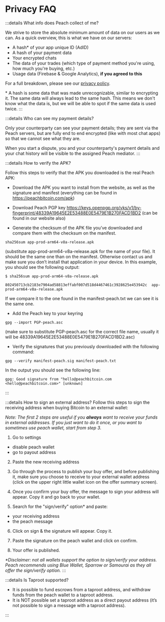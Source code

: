 # Privacy FAQ

:::details What info does Peach collect of me?

We strive to store the absolute minimum amount of data on our users as we can. As a quick overview, this is what we have on our servers:

- A hash\* of your app unique ID (AdID)
- A hash of your payment data
- Your encrypted chats
- The data of your trades (which type of payment method you're using, how much you're buying, etc.)
- Usage data (Firebase & Google Analytics), **if you agreed to this**

For a full breakdown, please see our [privacy policy](/privacy-policy/).

\* A hash is some data that was made unrecognizable, similar to encrypting it. The same data will always lead to the same hash. This means we don't know what the data is, but we will be able to spot if the same data is used twice.
:::

:::details Who can see my payment details?

Only your counterparty can see your payment details; they are sent via the Peach servers, but are fully end to end encrypted (like with most chat apps) so that we cannot see what they are.

When you start a dispute, you and your counterparty's payment details and your chat history will be visible to the assigned Peach mediator.
:::

:::details How to verify the APK?

Follow this steps to verify that the APK you downloaded is the real Peach APK:

- Download the APK you want to install from the website, as well as the signature and manifest (everything can be found in https://peachbitcoin.com/apk)

- Download Peach PGP key https://keys.openpgp.org/vks/v1/by-fingerprint/48339A19645E2E53488E0E5479E1B270FACD1BD2 (can be found in our website also)

- Generate the checksum of the APK file you’ve downloaded and compare them with the checksum on the manifest.
````
sha256sum app-prod-arm64-v8a-release.apk
````
(substitute app-prod-arm64-v8a-release.apk for the name of your file). It should be the same one than on the manifest. Otherwise contact us and make sure you don’t install that application in your device. In this example, you should see the following output:
```
$ sha256sum app-prod-arm64-v8a-release.apk

802450713cb2183e7904ad58813effabf007d518d4467461c3928625e453942c  app-prod-arm64-v8a-release.apk
```
If we compare it to the one found in the manifest-peach.txt we can see it is the same one.

- Add the Peach key to your keyring
```
gpg --import PGP-peach.asc
```
(make sure to substitute PGP-peach.asc for the correct file name, usually it will be 48339A19645E2E53488E0E5479E1B270FACD1BD2.asc)

- Verify the signatures that you previously downloaded with the following command:
```
gpg --verify manifest-peach.sig manifest-peach.txt
``` 
In the output you should see the following line:
```
gpg: Good signature from "hello@peachbitcoin.com <hello@peachbitcoin.com>" [unknown]
```
:::

:::details How to sign an external address?
Follow this steps to sign the receiving address when buying Bitcoin to an external wallet:

_Note: The first 2 steps are useful if you **always** want to receive your funds in external addresses. If you just want to do it once, or you want to sometimes use peach wallet, start from step 3._

1. Go to settings
  - disable peach wallet
  - go to payout address

2. Paste the new receiving address

3. Go through the process to publish your buy offer, and before publishing it, make sure you choose to receive to your external wallet address (click on the upper right little wallet icon on the offer summary screen).

4. Once you confirm your buy offer, the message to sign your address will appear. Copy it and go back to your wallet.

5. Search for the "sign/verify" option* and paste:
  - your receiving address
  - the peach message

6. Click on sign & the signature will appear. Copy it.

7. Paste the signature on the peach wallet and click on confirm.

8. Your offer is published.

_*Disclaimer: not all wallets support the option to sign/verify your address. Peach recommends using Blue Wallet, Sparrow or Samourai as they all offer the sign/verify option._
:::

:::details Is Taproot supported?

- It is possible to fund escrows from a taproot address, and withdraw funds from the peach wallet to a taproot address.
- It is NOT possible set a taproot address as a direct payout address (it’s not possible to sign a message with a taproot address).

:::

